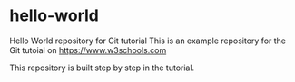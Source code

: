 # hello-world
Hello World repository for Git tutorial
This is an example repository for the Git tutoial on https://www.w3schools.com


This repository is built step by step in the tutorial.
